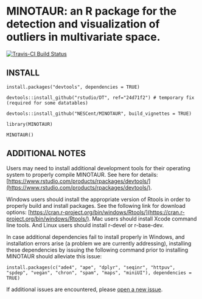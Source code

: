 # MINOTAUR: an R package for the detection and visualization of outliers in multivariate space.


[![Travis-CI Build Status](https://travis-ci.org/thierrygosselin/MINOTAUR.svg?branch=master)](https://travis-ci.org/thierrygosselin/MINOTAUR)

## INSTALL
```
install.packages("devtools", dependencies = TRUE)

devtools::install_github("rstudio/DT", ref="24d71f2") # temporary fix (required for some datatables)

devtools::install_github("NESCent/MINOTAUR", build_vignettes = TRUE)

library(MINOTAUR)

MINOTAUR()
```

## ADDITIONAL NOTES
Users may need to install additional development tools for their operating system to properly compile MINOTAUR. See here for details: [https://www.rstudio.com/products/rpackages/devtools/](https://www.rstudio.com/products/rpackages/devtools/).

Windows users should install the appropriate version of Rtools in order to properly build and install packages. See the following link for download options: [https://cran.r-project.org/bin/windows/Rtools/](https://cran.r-project.org/bin/windows/Rtools/). Mac users should install Xcode command line tools. And Linux users should install r-devel or r-base-dev. 

In case additional dependencies fail to install properly in Windows, and installation errors arise (a problem we are currently addressing), installing these dependencies by issuing the following command prior to installing MINOTAUR should alleviate this issue:
```
install.packages(c("ade4", "ape", "dplyr", "seqinr", "httpuv", "spdep", "vegan", "chron", "spam", "maps", "miniUI"), dependencies = TRUE)
```

If additional issues are encountered, please [open a new issue](https://github.com/NESCent/MINOTAUR/issues/new).
